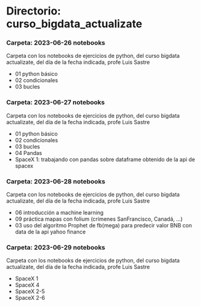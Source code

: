 
# Directorio: curso_bigdata_actualizate

### Carpeta: 2023-06-26 notebooks
Carpeta con los notebooks de ejercicios de python, del curso bigdata actualizate, del día de la fecha indicada, profe Luis Sastre
  - 01 python básico
  - 02 condicionales
  - 03 bucles

### Carpeta: 2023-06-27 notebooks
Carpeta con los notebooks de ejercicios de python, del curso bigdata actualizate, del día de la fecha indicada, profe Luis Sastre
  - 01 python básico
  - 02 condicionales
  - 03 bucles
  - 04 Pandas
  - SpaceX 1: trabajando con pandas sobre dataframe obtenido de la api de spacex

### Carpeta: 2023-06-28 notebooks
Carpeta con los notebooks de ejercicios de python, del curso bigdata actualizate, del día de la fecha indicada, profe Luis Sastre
  - 06 introducción a machine learning
  - 09 práctica mapas con folium (crímenes SanFrancisco, Canadá, ...)
  - 03 uso del algoritmo Prophet de fb(mega) para predecir valor BNB con data de la api yahoo finance
  
### Carpeta: 2023-06-29 notebooks
Carpeta con los notebooks de ejercicios de python, del curso bigdata actualizate, del día de la fecha indicada, profe Luis Sastre
  - SpaceX 1
  - SpaceX 4
  - SpaceX 2-5
  - SpaceX 2-6

    
  
